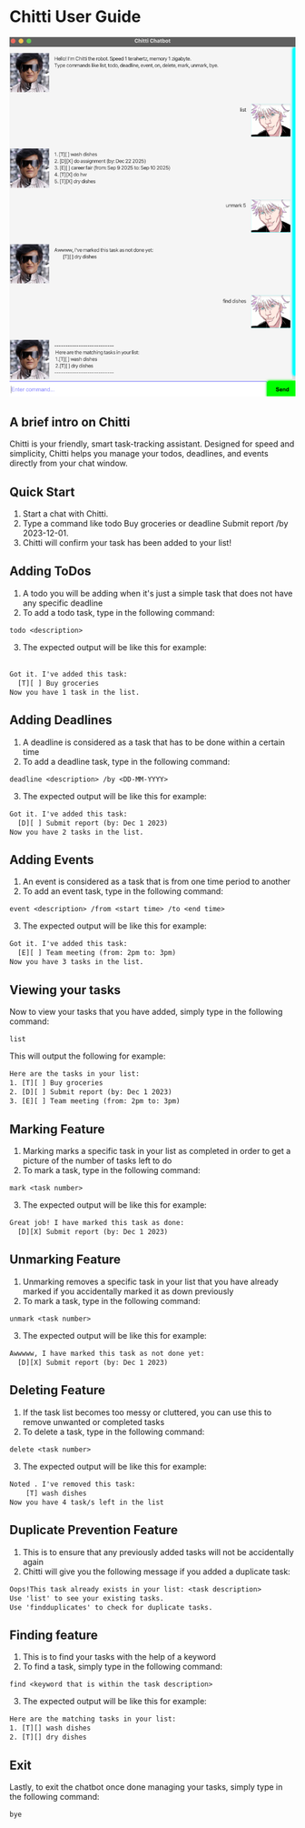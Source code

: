 # Chitti User Guide

![Screenshot of Chitti the chatbot](Ui.png)

## A brief intro on Chitti
Chitti is your friendly, smart task-tracking assistant. 
Designed for speed and simplicity, Chitti helps you manage your todos, deadlines, and events directly from your chat window.

## Quick Start
1. Start a chat with Chitti.
2. Type a command like todo Buy groceries or deadline Submit report /by 2023-12-01.
3. Chitti will confirm your task has been added to your list!

## Adding ToDos
1. A todo you will be adding when it's just a simple task that does not
have any specific deadline
2. To add a todo task, type in the following command:
```text
todo <description>
```

3. The expected output will be like this for example:
```text

Got it. I've added this task:
  [T][ ] Buy groceries
Now you have 1 task in the list.
```

## Adding Deadlines
1. A deadline is considered as a task that has to be done within
a certain time
2. To add a deadline task, type in the following command:
```text
deadline <description> /by <DD-MM-YYYY>
```
3. The expected output will be like this for example:
```text
Got it. I've added this task:
  [D][ ] Submit report (by: Dec 1 2023)
Now you have 2 tasks in the list.
```

## Adding Events
1. An event is considered as a task that is from one time period to another
2. To add an event task, type in the following command:
```text
event <description> /from <start time> /to <end time>
```
3. The expected output will be like this for example:
```text
Got it. I've added this task:
  [E][ ] Team meeting (from: 2pm to: 3pm)
Now you have 3 tasks in the list.
```

## Viewing your tasks
Now to view your tasks that you have added, simply type in the following
command:
```text
list
```
This will output the following for example:
```text
Here are the tasks in your list:
1. [T][ ] Buy groceries
2. [D][ ] Submit report (by: Dec 1 2023)
3. [E][ ] Team meeting (from: 2pm to: 3pm)
```

## Marking Feature
1. Marking marks a specific task in your list as completed in order to
get a picture of the number of tasks left to do
2. To mark a task, type in the following command:
```text
mark <task number>
```
3. The expected output will be like this for example:
```text
Great job! I have marked this task as done:
  [D][X] Submit report (by: Dec 1 2023)
```

## Unmarking Feature
1. Unmarking removes a specific task in your list that you have already marked
if you accidentally marked it as down previously
2. To mark a task, type in the following command:
```text
unmark <task number>
```
3. The expected output will be like this for example:
```text
Awwwww, I have marked this task as not done yet:
  [D][X] Submit report (by: Dec 1 2023)
```

## Deleting Feature
1. If the task list becomes too messy or cluttered, you can use this to
remove unwanted or completed tasks
2. To delete a task, type in the following command:
```text
delete <task number>
```
3. The expected output will be like this for example:
```text
Noted . I've removed this task:
    [T] wash dishes
Now you have 4 task/s left in the list
```

## Duplicate Prevention Feature
1. This is to ensure that any previously added tasks will not be
accidentally again
2. Chitti will give you the following message if you added a 
duplicate task:
```text
Oops!This task already exists in your list: <task description>
Use 'list' to see your existing tasks.
Use 'findduplicates' to check for duplicate tasks.
```


## Finding feature
1. This is to find your tasks with the help of a keyword
2. To find a task, simply type in the following command:
```text
find <keyword that is within the task description>
```
3. The expected output will be like this for example:
```text
Here are the matching tasks in your list:
1. [T][] wash dishes
2. [T][] dry dishes
```

## Exit
Lastly, to exit the chatbot once done managing your tasks, simply type
in the following command:
```text
bye
```

